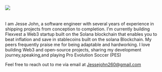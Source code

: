 <h1 align="left">
    <img src="https://readme-typing-svg.herokuapp.com/?font=Righteous&size=35&center=true&vCenter=true&width=500&height=70&duration=4000&lines=Hi+There!;I'm+Billionaire+|+Dev;" />
</h1>
<br/>
<div align="left"


I am Jesse John, a software engineer with several years of experience in shipping projects from conception to completion. I'm currently building Flexvest a Web3 startup built on the Solana blockchain that enables you to beat inflation and save in stablecoins built on the solana Blockchain. My peers frequently praise me for being adaptable and hardworking. I love building Web3 and open-source projects, sharing my development journey,speaking,and playing Pro Evolution Soccer (PES)

Feel free to reach out to me via email at Jessejohn260@gmail.com


 
